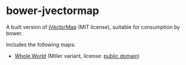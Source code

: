 # bower-jvectormap

A built version of [jVectorMap][] (MIT license), suitable for consumption by
bower.

Includes the following maps:

* [Whole World][1] (Miller variant, license: [public domain][2])

  [jvectormap]: http://jvectormap.com/
  [1]: http://jvectormap.com/maps/world/world/
  [2]: http://www.naturalearthdata.com/about/terms-of-use/
